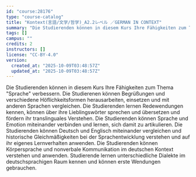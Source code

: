 ```yaml
---
id: "course:28176"
type: "course-catalog"
title: "Kontext(言語/文学/哲学)_A2.2レベル ／GERMAN IN CONTEXT"
summary: "Die Studierenden können in diesem Kurs Ihre Fähigkeiten zum Thema \"Sprache\" verbessern. Die Studierenen können Begrüßung…"
tags: []
campus: ""
credits: 2
instructors: []
license: "CC-BY-4.0"
version:
  created_at: "2025-10-09T03:48:57Z"
  updated_at: "2025-10-09T03:48:57Z"
---
```

Die Studierenden können in diesem Kurs Ihre Fähigkeiten zum Thema "Sprache" verbessern. Die Studierenen können Begrüßungen und verschiedene Höflichkeitsformen herausarbeiten, einsetzen und mit anderen Sprachen vergleichen. Die Studierenden lernen Redewendungen kennen, können über ihre Lieblingswörter sprechen und übersetzen und fördern ihr translinguales Verstehen. Die Studierenden können Sprache und Emotion miteinander verbinden und lernen, sich damit zu artikulieren. Die Studierenden können Deutsch und Englisch miteinander vergleichen und historische Gleichmäßigkeiten bei der Sprachentwicklung verstehen und auf ihr eigenes Lernverhalten anwenden. Die Studierenden können Körpersprache und nonverbale Kommunikation im deutschen Kontext verstehen und anwenden. Studierende lernen unterschiedliche Dialekte im deutschsprachigen Raum kennen und können erste Wendungen gebrauchen.
